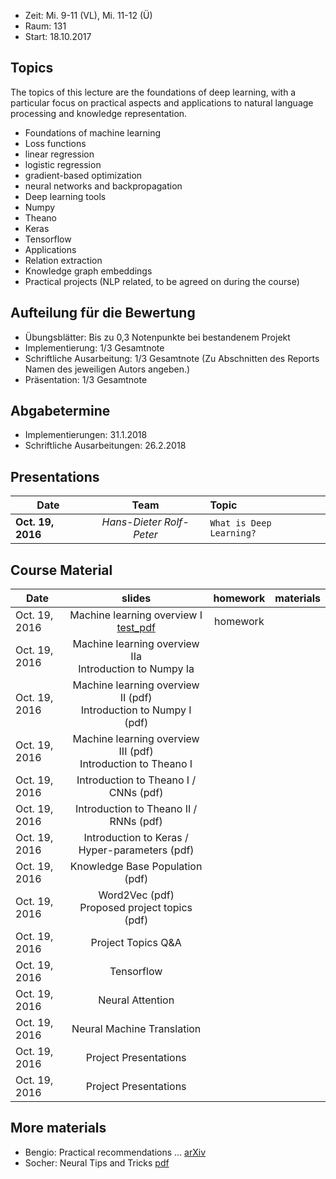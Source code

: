 - Zeit: Mi. 9-11 (VL), Mi. 11-12 (Ü)
- Raum: 131
- Start: 18.10.2017

## Topics

The topics of this lecture are the foundations of deep learning, with a particular focus on practical aspects and applications to natural language processing and knowledge representation.

- Foundations of machine learning
- Loss functions
- linear regression
- logistic regression
- gradient-based optimization
- neural networks and backpropagation
- Deep learning tools
- Numpy
- Theano
- Keras
- Tensorflow
- Applications
- Relation extraction
- Knowledge graph embeddings
- Practical projects (NLP related, to be agreed on during the course)


## Aufteilung für die Bewertung

- Übungsblätter: Bis zu 0,3 Notenpunkte bei bestandenem Projekt
- Implementierung: 1/3 Gesamtnote 
- Schriftliche Ausarbeitung: 1/3 Gesamtnote (Zu Abschnitten des Reports Namen des jeweiligen Autors angeben.)
- Präsentation: 1/3 Gesamtnote

## Abgabetermine
- Implementierungen: 31.1.2018
- Schriftliche Ausarbeitungen: 26.2.2018

## Presentations

| Date | Team | Topic |
|----------|:-------------:|:------|
| **Oct. 19, 2016** | _Hans-Dieter_ _Rolf-Peter_ | `What is Deep Learning?` |

## Course Material

| Date | slides | homework | materials |
|----------|:-------------:|:------:|:-----------------------------------------------------|
| Oct. 19, 2016 | Machine learning overview I [test_pdf](1503.02531.pdf) | homework | |
| Oct. 19, 2016 | Machine learning overview IIa <br>Introduction to Numpy Ia | | |
| Oct. 19, 2016 | Machine learning overview II (pdf) <br>Introduction to Numpy I (pdf)|  ||
| Oct. 19, 2016 | Machine learning overview III (pdf) <br> Introduction to Theano I |  ||
| Oct. 19, 2016 | Introduction to Theano I / CNNs (pdf) |  ||
| Oct. 19, 2016 | Introduction to Theano II / RNNs (pdf) |  ||
| Oct. 19, 2016 | Introduction to Keras / Hyper-parameters (pdf) |  ||
| Oct. 19, 2016 | Knowledge Base Population (pdf) |  ||
| Oct. 19, 2016 | Word2Vec (pdf) <br> Proposed project topics (pdf) |  ||
| Oct. 19, 2016 | Project Topics Q&A |  ||
| Oct. 19, 2016 | Tensorflow |  ||
| Oct. 19, 2016 | Neural Attention |  ||
| Oct. 19, 2016 | Neural Machine Translation|  ||
| Oct. 19, 2016 | Project Presentations |  ||
| Oct. 19, 2016 | Project Presentations |  ||


## More materials
- Bengio: Practical recommendations ... [arXiv](https://arxiv.org/abs/1206.5533)
- Socher: Neural Tips and Tricks [pdf](http://cs224d.stanford.edu/lectures/CS224d-Lecture6.pdf)

